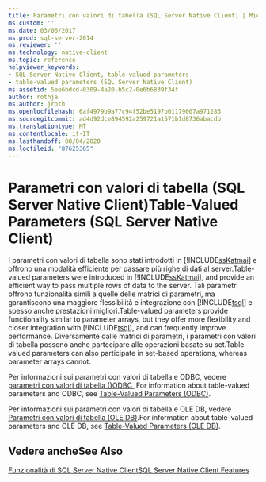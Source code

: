 ```yaml
---
title: Parametri con valori di tabella (SQL Server Native Client) | Microsoft Docs
ms.custom: ''
ms.date: 03/06/2017
ms.prod: sql-server-2014
ms.reviewer: ''
ms.technology: native-client
ms.topic: reference
helpviewer_keywords:
- SQL Server Native Client, table-valued parameters
- table-valued parameters (SQL Server Native Client)
ms.assetid: 5ee6bdcd-0309-4a20-b5c2-0e6b6839f34f
author: rothja
ms.author: jroth
ms.openlocfilehash: 6af4979b9a77c94f52be5197b01179007a971283
ms.sourcegitcommit: ad4d92dce894592a259721a1571b1d8736abacdb
ms.translationtype: MT
ms.contentlocale: it-IT
ms.lasthandoff: 08/04/2020
ms.locfileid: "87625365"
---
```

# <a name="table-valued-parameters-sql-server-native-client"></a><span data-ttu-id="b2a02-102">Parametri con valori di tabella (SQL Server Native Client)</span><span class="sxs-lookup"><span data-stu-id="b2a02-102">Table-Valued Parameters (SQL Server Native Client)</span></span>
  <span data-ttu-id="b2a02-103">I parametri con valori di tabella sono stati introdotti in [!INCLUDE[ssKatmai](../../../includes/sskatmai-md.md)] e offrono una modalità efficiente per passare più righe di dati al server.</span><span class="sxs-lookup"><span data-stu-id="b2a02-103">Table-valued parameters were introduced in [!INCLUDE[ssKatmai](../../../includes/sskatmai-md.md)], and provide an efficient way to pass multiple rows of data to the server.</span></span> <span data-ttu-id="b2a02-104">Tali parametri offrono funzionalità simili a quelle delle matrici di parametri, ma garantiscono una maggiore flessibilità e integrazione con [!INCLUDE[tsql](../../../includes/tsql-md.md)] e spesso anche prestazioni migliori.</span><span class="sxs-lookup"><span data-stu-id="b2a02-104">Table-valued parameters provide functionality similar to parameter arrays, but they offer more flexibility and closer integration with [!INCLUDE[tsql](../../../includes/tsql-md.md)], and can frequently improve performance.</span></span> <span data-ttu-id="b2a02-105">Diversamente dalle matrici di parametri, i parametri con valori di tabella possono anche partecipare alle operazioni basate su set.</span><span class="sxs-lookup"><span data-stu-id="b2a02-105">Table-valued parameters can also participate in set-based operations, whereas parameter arrays cannot.</span></span>  
  
 <span data-ttu-id="b2a02-106">Per informazioni sui parametri con valori di tabella e ODBC, vedere [parametri con valori di tabella &#40;&#41;ODBC ](../../native-client-odbc-table-valued-parameters/table-valued-parameters-odbc.md).</span><span class="sxs-lookup"><span data-stu-id="b2a02-106">For information about table-valued parameters and ODBC, see [Table-Valued Parameters &#40;ODBC&#41;](../../native-client-odbc-table-valued-parameters/table-valued-parameters-odbc.md).</span></span>  
  
 <span data-ttu-id="b2a02-107">Per informazioni sui parametri con valori di tabella e OLE DB, vedere [Parametri con valori di tabella &#40;OLE DB&#41;](../../native-client-ole-db-table-valued-parameters/table-valued-parameters-ole-db.md).</span><span class="sxs-lookup"><span data-stu-id="b2a02-107">For information about table-valued parameters and OLE DB, see [Table-Valued Parameters &#40;OLE DB&#41;](../../native-client-ole-db-table-valued-parameters/table-valued-parameters-ole-db.md).</span></span>  
  
## <a name="see-also"></a><span data-ttu-id="b2a02-108">Vedere anche</span><span class="sxs-lookup"><span data-stu-id="b2a02-108">See Also</span></span>  
 [<span data-ttu-id="b2a02-109">Funzionalità di SQL Server Native Client</span><span class="sxs-lookup"><span data-stu-id="b2a02-109">SQL Server Native Client Features</span></span>](sql-server-native-client-features.md)  
  
  
